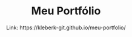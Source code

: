 <h1 align="center">Meu Portfólio</h1>
<p align="center">Link: https://kleberk-git.github.io/meu-portfolio/</p>
